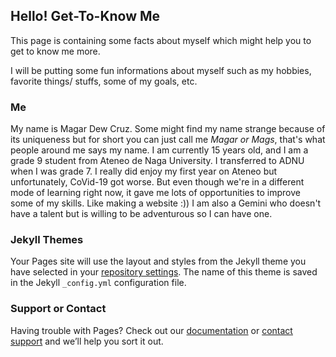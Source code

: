 ## Hello! Get-To-Know Me

This page is containing some facts about myself which might help you to get to know me more.

I will be putting some fun informations about myself such as my hobbies, favorite things/ stuffs, some of my goals, etc.

### Me

My name is Magar Dew Cruz. Some might find my name strange because of its uniqueness but for short you can just call me _Magar or Mags_, that's what people around me says my name.
I am currently 15 years old, and I am a grade 9 student from Ateneo de Naga University. I transferred to ADNU when I was grade 7. I really did enjoy my first year on Ateneo but unfortunately, CoVid-19 got worse. But even though we're in a different mode of learning right now, it gave me lots of opportunities to improve some of my skills. Like making a website :)) I am also a Gemini who doesn't have a talent but is willing to be adventurous so I can have one.

### Jekyll Themes

Your Pages site will use the layout and styles from the Jekyll theme you have selected in your [repository settings](https://github.com/margxa/margxa.github.io/settings/pages). The name of this theme is saved in the Jekyll `_config.yml` configuration file.

### Support or Contact

Having trouble with Pages? Check out our [documentation](https://docs.github.com/categories/github-pages-basics/) or [contact support](https://support.github.com/contact) and we’ll help you sort it out.
